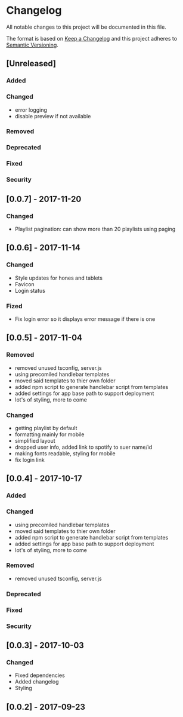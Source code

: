 # Changelog
All notable changes to this project will be documented in this file.

The format is based on [Keep a Changelog](http://keepachangelog.com/en/1.0.0/)
and this project adheres to [Semantic Versioning](http://semver.org/spec/v2.0.0.html).

## [Unreleased]

### Added

### Changed
- error logging
- disable preview if not available
### Removed

### Deprecated

### Fixed

### Security

## [0.0.7] - 2017-11-20
### Changed
- Playlist pagination: can show more than 20 playlists using paging

## [0.0.6] - 2017-11-14
### Changed
- Style updates for hones and tablets
- Favicon
- Login status
### Fized
- Fix login error so it displays error message if there is one

## [0.0.5] - 2017-11-04
### Removed
- removed unused tsconfig, server.js
- using precomiled handlebar templates
- moved said templates to thier own folder
- added npm script to generate handlebar script from templates
- added settings for app base path to support deployment
- lot's of styling, more to come
### Changed
- getting playlist by default
- formatting mainly for mobile
- simplified layout
- dropped user info, added link to spotify to suer name/id
- making fonts readable, styling for mobile
- fix login link

## [0.0.4] - 2017-10-17

### Added

### Changed
- using precomiled handlebar templates
- moved said templates to thier own folder
- added npm script to generate handlebar script from templates
- added settings for app base path to support deployment
- lot's of styling, more to come

### Removed
- removed unused tsconfig, server.js

### Deprecated

### Fixed

### Security

## [0.0.3] - 2017-10-03
### Changed
- Fixed dependencies
- Added changelog
- Styling

## [0.0.2] - 2017-09-23